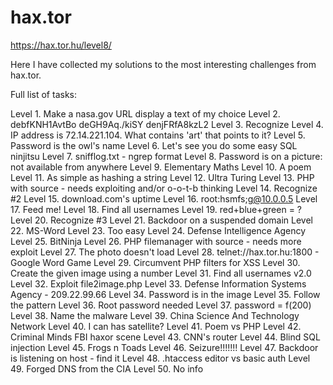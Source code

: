 # hax.tor

https://hax.tor.hu/level8/

Here I have collected my solutions to the most interesting
challenges from hax.tor.

Full list of tasks:

Level 1. Make a nasa.gov URL display a text of my choice
Level 2. debfKNH1AvtBo deGH9Aq./kiSY denjFRfA8kzL2
Level 3. Recognize
Level 4. IP address is 72.14.221.104. What contains 'art' that points to it?
Level 5. Password is the owl's name
Level 6. Let's see you do some easy SQL ninjitsu
Level 7. snifflog.txt - ngrep format
Level 8. Password is on a picture: not available from anywhere
Level 9. Elementary Maths
Level 10. A poem
Level 11. As simple as hashing a string
Level 12. Ultra Turing
Level 13. PHP with source - needs exploiting and/or o-o-t-b thinking
Level 14. Recognize #2
Level 15. download.com's uptime
Level 16. root:hsmfs;g@10.0.0.5
Level 17. Feed me!
Level 18. Find all usernames
Level 19. red+blue+green = ?
Level 20. Recognize #3
Level 21. Backdoor on a suspended domain
Level 22. MS-Word
Level 23. Too easy
Level 24. Defense Intelligence Agency
Level 25. BitNinja
Level 26. PHP filemanager with source - needs more exploit
Level 27. The photo doesn't load
Level 28. telnet://hax.tor.hu:1800 - Google Word Game
Level 29. Circumvent PHP filters for XSS
Level 30. Create the given image using a number
Level 31. Find all usernames v2.0
Level 32. Exploit file2image.php
Level 33. Defense Information Systems Agency - 209.22.99.66
Level 34. Password is in the image
Level 35. Follow the pattern
Level 36. Root password needed
Level 37. password = f(200)
Level 38. Name the malware
Level 39. China Science And Technology Network
Level 40. I can has satellite?
Level 41. Poem vs PHP
Level 42. Criminal Minds FBI haxor scene
Level 43. CNN's router
Level 44. Blind SQL injection
Level 45. Frogs n Toads
Level 46. Seizure!!!!!!!
Level 47. Backdoor is listening on host - find it
Level 48. .htaccess editor vs basic auth
Level 49. Forged DNS from the CIA
Level 50. No info

